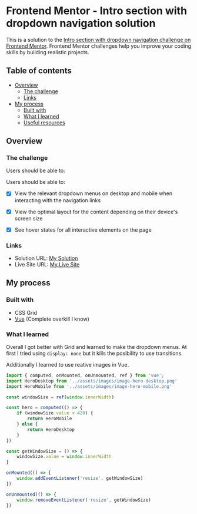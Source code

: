 # Frontend Mentor - Intro section with dropdown navigation solution

This is a solution to the [Intro section with dropdown navigation challenge on Frontend Mentor](https://www.frontendmentor.io/challenges/intro-section-with-dropdown-navigation-ryaPetHE5). Frontend Mentor challenges help you improve your coding skills by building realistic projects. 

## Table of contents

- [Overview](#overview)
  - [The challenge](#the-challenge)
  - [Links](#links)
- [My process](#my-process)
  - [Built with](#built-with)
  - [What I learned](#what-i-learned)
  - [Useful resources](#useful-resources)


## Overview

### The challenge

Users should be able to:

Users should be able to:

- [x] View the relevant dropdown menus on desktop and mobile when interacting with the navigation links
- [x] View the optimal layout for the content depending on their device's screen size
- [x] See hover states for all interactive elements on the page


### Links

- Solution URL: [My Solution]()
- Live Site URL: [My Live Site](https://rodrfct.github.io/intro-section-with-dropdown-navigation/)

## My process

### Built with

- CSS Grid
- [Vue](https://vuejs.org/) (Complete overkill I know)



### What I learned

Overall I got better with Grid and learned to make the dropdown menus. At first I tried using `display: none` but it kills the posibility to use transitions.

Additionally I learned to use reative images in Vue.

```javascript
import { computed, onMounted, onUnmounted, ref } from 'vue';
import HeroDesktop from '../assets/images/image-hero-desktop.png'
import HeroMobile from '../assets/images/image-hero-mobile.png'

const windowSize = ref(window.innerWidth)

const hero = computed(() => {
    if (windowSize.value < 420) {
        return HeroMobile
    } else {
        return HeroDesktop
    }
})

const getWindowSize = () => {
    windowSize.value = window.innerWidth
}

onMounted(() => {
    window.addEventListener('resize', getWindowSize)
})

onUnmounted(() => {
    window.removeEventListener('resize', getWindowSize)
})
```